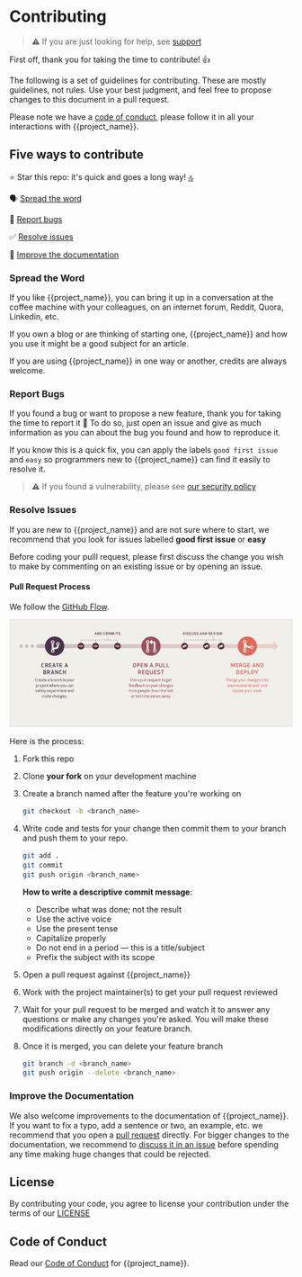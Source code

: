 # Contributing

> ⚠️ If you are just looking for help, see [support](SUPPORT.md)

First off, thank you for taking the time to contribute! 👍

The following is a set of guidelines for contributing.
These are mostly guidelines, not rules. Use your best judgment, and feel free to propose changes to this document in a pull request.

Please note we have a [code of conduct](CODE_OF_CONDUCT.md), please follow it in all your interactions with {{project_name}}.

## Five ways to contribute

⭐ Star this repo: it's quick and goes a long way! [🔝](#top)

🗣️ [Spread the word](#spread-the-word)

🐞 [Report bugs](#report-bugs)

✅ [Resolve issues](#resolve-issues)

📝 [Improve the documentation](#improve-the-documentation)

### Spread the Word

If you like {{project_name}}, you can bring it up in a conversation at the coffee machine with your colleagues, on an internet forum, Reddit, Quora, Linkedin, etc.

If you own a blog or are thinking of starting one, {{project_name}} and how you use it might be a good subject for an article.

If you are using {{project_name}} in one way or another, credits are always welcome.

### Report Bugs

If you found a bug or want to propose a new feature, thank you for taking the time to report it 🙏
To do so, just open an issue and give as much information as you can about the bug you found and how to reproduce it.

If you know this is a quick fix, you can apply the labels `good first issue` and `easy` so programmers new to {{project_name}} can find it easily to resolve it.

> ⚠️ If you found a vulnerability, please see [our security policy](SECURITY.md)

### Resolve Issues

If you are new to {{project_name}} and are not sure where to start, we recommend that you look for issues labelled **good first issue** or **easy**

Before coding your pulll request, please first discuss the change you wish to make by commenting on an existing issue or by opening an issue.

#### Pull Request Process

We follow the [GitHub Flow](https://guides.github.com/introduction/flow/).

[![GitHub Flow](docs/images/gitflow.png 'GitHub Flow')](https://guides.github.com/pdfs/githubflow-online.pdf)

Here is the process:

1. Fork this repo

2. Clone **your fork** on your development machine

3. Create a branch named after the feature you're working on

   ```sh
   git checkout -b <branch_name>
   ```

4. Write code and tests for your change then commit them to your branch and push them to your repo.

   ```sh
   git add .
   git commit
   git push origin <branch_name>
   ```

   **How to write a descriptive commit message**:

   - Describe what was done; not the result
   - Use the active voice
   - Use the present tense
   - Capitalize properly
   - Do not end in a period — this is a title/subject
   - Prefix the subject with its scope

5. Open a pull request against {{project_name}}

6. Work with the project maintainer(s) to get your pull request reviewed

7. Wait for your pull request to be merged and watch it to answer any questions or make any changes you're asked. You will make these modifications directly on your feature branch.

8. Once it is merged, you can delete your feature branch

   ```sh
   git branch -d <branch_name>
   git push origin --delete <branch_name>
   ```

### Improve the Documentation

We also welcome improvements to the documentation of {{project_name}}. If you want to fix a typo, add a sentence or two, an example, etc. we recommend that you open a [pull request](#pull-request-process) directly. For bigger changes to the documentation, we recommend to [discuss it in an issue](#report-bugs) before spending any time making huge changes that could be rejected.

## License

By contributing your code, you agree to license your contribution under the
terms of our [LICENSE](../LICENSE)

## Code of Conduct

Read our [Code of Conduct](CODE_OF_CONDUCT.md) for {{project_name}}.
